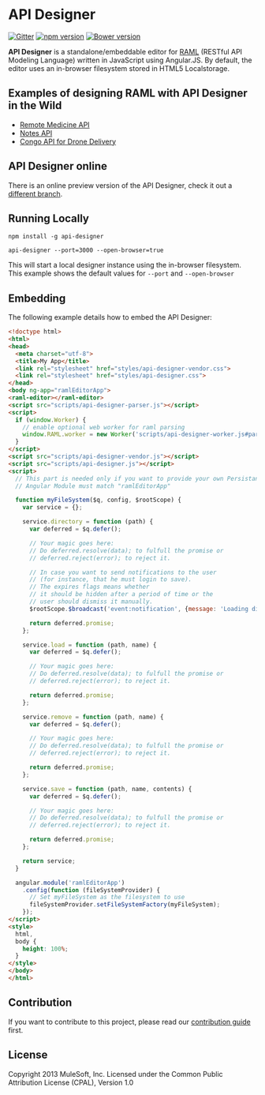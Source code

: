 # API Designer

[![Gitter](https://badges.gitter.im/Join%20Chat.svg)](https://gitter.im/mulesoft/api-designer?utm_source=badge&utm_medium=badge&utm_campaign=pr-badge&utm_content=badge) [![npm version](https://badge.fury.io/js/api-designer.svg)](https://badge.fury.io/js/api-designer) [![Bower version](https://badge.fury.io/bo/api-designer.svg)](https://badge.fury.io/bo/api-designer)

**API Designer** is a standalone/embeddable editor for [RAML](http://raml.org) (RESTful API Modeling Language) written in JavaScript using Angular.JS. By default, the editor uses an in-browser filesystem stored in HTML5 Localstorage.

## Examples of designing RAML with API Designer in the Wild

* [Remote Medicine API](http://static-anypoint-mulesoft-com.s3.amazonaws.com/API_examples_notebooks/raml-design4.html)
* [Notes API](http://static-anypoint-mulesoft-com.s3.amazonaws.com/API_examples_notebooks/raml-design3.html)
* [Congo API for Drone Delivery](http://static-anypoint-mulesoft-com.s3.amazonaws.com/API_examples_notebooks/raml-design2.html)

## API Designer online

There is an online preview version of the API Designer, check it out a [different branch](http://mulesoft.github.io/api-designer/).

## Running Locally

```
npm install -g api-designer

api-designer --port=3000 --open-browser=true
```

This will start a local designer instance using the in-browser filesystem.
This example shows the default values for `--port` and `--open-browser`

## Embedding

The following example details how to embed the API Designer:

```html
<!doctype html>
<html>
<head>
  <meta charset="utf-8">
  <title>My App</title>
  <link rel="stylesheet" href="styles/api-designer-vendor.css">
  <link rel="stylesheet" href="styles/api-designer.css">
</head>
<body ng-app="ramlEditorApp">
<raml-editor></raml-editor>
<script src="scripts/api-designer-parser.js"></script>
<script>
  if (window.Worker) {
    // enable optional web worker for raml parsing
    window.RAML.worker = new Worker('scripts/api-designer-worker.js#parser=./api-designer-parser.js&proxy=/proxy/');
  }
</script>
<script src="scripts/api-designer-vendor.js"></script>
<script src="scripts/api-designer.js"></script>
<script>
  // This part is needed only if you want to provide your own Persistance Implementation
  // Angular Module must match "ramlEditorApp"

  function myFileSystem($q, config, $rootScope) {
    var service = {};

    service.directory = function (path) {
      var deferred = $q.defer();

      // Your magic goes here:
      // Do deferred.resolve(data); to fulfull the promise or
      // deferred.reject(error); to reject it.

      // In case you want to send notifications to the user
      // (for instance, that he must login to save).
      // The expires flags means whether
      // it should be hidden after a period of time or the
      // user should dismiss it manually.
      $rootScope.$broadcast('event:notification', {message: 'Loading directory' + path, expires: true});

      return deferred.promise;
    };

    service.load = function (path, name) {
      var deferred = $q.defer();

      // Your magic goes here:
      // Do deferred.resolve(data); to fulfull the promise or
      // deferred.reject(error); to reject it.

      return deferred.promise;
    };

    service.remove = function (path, name) {
      var deferred = $q.defer();

      // Your magic goes here:
      // Do deferred.resolve(data); to fulfull the promise or
      // deferred.reject(error); to reject it.

      return deferred.promise;
    };

    service.save = function (path, name, contents) {
      var deferred = $q.defer();

      // Your magic goes here:
      // Do deferred.resolve(data); to fulfull the promise or
      // deferred.reject(error); to reject it.

      return deferred.promise;
    };

    return service;
  }

  angular.module('ramlEditorApp')
    .config(function (fileSystemProvider) {
      // Set myFileSystem as the filesystem to use
      fileSystemProvider.setFileSystemFactory(myFileSystem);
    });
</script>
<style>
  html,
  body {
    height: 100%;
  }
</style>
</body>
</html>
```

## Contribution

If you want to contribute to this project, please read our [contribution guide](https://github.com/mulesoft/api-designer/blob/master/CONTRIBUTING.md) first.

## License

Copyright 2013 MuleSoft, Inc. Licensed under the Common Public Attribution License (CPAL), Version 1.0
